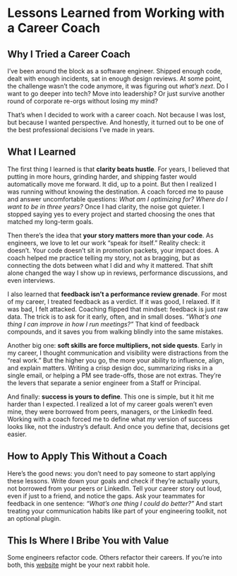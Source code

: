 # Lessons Learned from Working with a Career Coach  

## Why I Tried a Career Coach  
I’ve been around the block as a software engineer. Shipped enough code, dealt with enough incidents, sat in enough design reviews. At some point, the challenge wasn’t the code anymore, it was figuring out *what’s next*. Do I want to go deeper into tech? Move into leadership? Or just survive another round of corporate re-orgs without losing my mind?  

That’s when I decided to work with a career coach. Not because I was lost, but because I wanted perspective. And honestly, it turned out to be one of the best professional decisions I’ve made in years.  

## What I Learned  

The first thing I learned is that **clarity beats hustle**. For years, I believed that putting in more hours, grinding harder, and shipping faster would automatically move me forward. It did, up to a point. But then I realized I was running without knowing the destination. A coach forced me to pause and answer uncomfortable questions: *What am I optimizing for? Where do I want to be in three years?* Once I had clarity, the noise got quieter. I stopped saying yes to every project and started choosing the ones that matched my long-term goals.  

Then there’s the idea that **your story matters more than your code**. As engineers, we love to let our work “speak for itself.” Reality check: it doesn’t. Your code doesn’t sit in promotion packets, your impact does. A coach helped me practice telling my story, not as bragging, but as connecting the dots between what I did and why it mattered. That shift alone changed the way I show up in reviews, performance discussions, and even interviews.  

I also learned that **feedback isn’t a performance review grenade**. For most of my career, I treated feedback as a verdict. If it was good, I relaxed. If it was bad, I felt attacked. Coaching flipped that mindset: feedback is just raw data. The trick is to ask for it early, often, and in small doses. *“What’s one thing I can improve in how I run meetings?”* That kind of feedback compounds, and it saves you from walking blindly into the same mistakes.  

Another big one: **soft skills are force multipliers, not side quests**. Early in my career, I thought communication and visibility were distractions from the “real work.” But the higher you go, the more your ability to influence, align, and explain matters. Writing a crisp design doc, summarizing risks in a single email, or helping a PM see trade-offs, those are not extras. They’re the levers that separate a senior engineer from a Staff or Principal.  

And finally: **success is yours to define**. This one is simple, but it hit me harder than I expected. I realized a lot of my career goals weren’t even mine, they were borrowed from peers, managers, or the LinkedIn feed. Working with a coach forced me to define what *my* version of success looks like, not the industry’s default. And once you define that, decisions get easier.  

## How to Apply This Without a Coach  
Here’s the good news: you don’t need to pay someone to start applying these lessons. Write down your goals and check if they’re actually yours, not borrowed from your peers or LinkedIn. Tell your career story out loud, even if just to a friend, and notice the gaps. Ask your teammates for feedback in one sentence: *“What’s one thing I could do better?”* And start treating your communication habits like part of your engineering toolkit, not an optional plugin.  
 
## This Is Where I Bribe You with Value

Some engineers refactor code. Others refactor their careers. If you’re into both, this [website](https://www.bytestoskills.co/)  might be your next rabbit hole.


